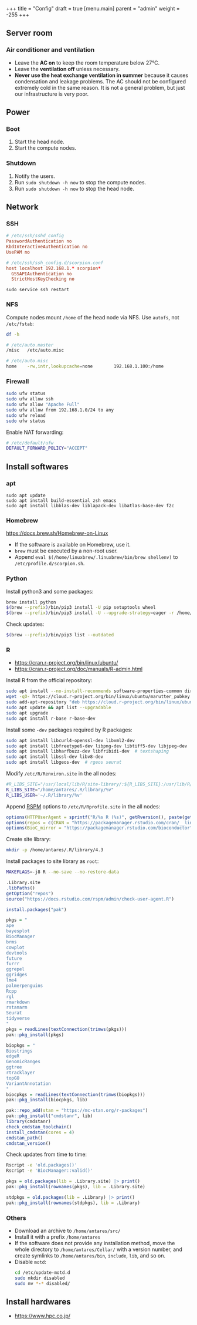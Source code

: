 +++
title = "Config"
draft = true
[menu.main]
  parent = "admin"
  weight = -255
+++


## Server room

### Air conditioner and ventilation

- Leave the **AC on** to keep the room temperature below 27℃.
- Leave the **ventilation off** unless necessary.
- **Never use the heat exchange ventilation in summer**
  because it causes condensation and leakage problems.
  The AC should not be configured extremely cold in the same reason.
  It is not a general problem, but just our infrastructure is very poor.


## Power

### Boot

1.  Start the head node.
1.  Start the compute nodes.

### Shutdown

1.  Notify the users.
1.  Run `sudo shutdown -h now` to stop the compute nodes.
1.  Run `sudo shutdown -h now` to stop the head node.


## Network

### SSH

```conf
# /etc/ssh/sshd_config
PasswordAuthentication no
KbdInteractiveAuthentication no
UsePAM no

# /etc/ssh/ssh_config.d/scorpion.conf
host localhost 192.168.1.* scorpion*
  GSSAPIAuthentication no
  StrictHostKeyChecking no
```
`sudo service ssh restart`


### NFS

Compute nodes mount `/home` of the head node via NFS.
Use `autofs`, not `/etc/fstab`:
```sh
df -h

# /etc/auto.master
/misc   /etc/auto.misc

# /etc/auto.misc
home    -rw,intr,lookupcache=none        192.168.1.100:/home
```

### Firewall

```sh
sudo ufw status
sudo ufw allow ssh
sudo ufw allow "Apache Full"
sudo ufw allow from 192.168.1.0/24 to any
sudo ufw reload
sudo ufw status
```

Enable NAT forwarding:
```sh
# /etc/default/ufw
DEFAULT_FORWARD_POLICY="ACCEPT"
```


## Install softwares

### apt

```
sudo apt update
sudo apt install build-essential zsh emacs
sudo apt install libblas-dev liblapack-dev libatlas-base-dev f2c
```

### Homebrew

https://docs.brew.sh/Homebrew-on-Linux

- If the software is available on Homebrew, use it.
- `brew` must be executed by a non-root user.
- Append `eval $(/home/linuxbrew/.linuxbrew/bin/brew shellenv)` to `/etc/profile.d/scorpion.sh`.


### Python

Install python3 and some packages:
```sh
brew install python
$(brew --prefix)/bin/pip3 install -U pip setuptools wheel
$(brew --prefix)/bin/pip3 install -U --upgrade-strategy=eager -r /home/linuxbrew/requirements.txt
```

Check updates:
```sh
$(brew --prefix)/bin/pip3 list --outdated
```

### R

- https://cran.r-project.org/bin/linux/ubuntu/
- https://cran.r-project.org/doc/manuals/R-admin.html

Install R from the official repository:
```sh
sudo apt install --no-install-recommends software-properties-common dirmngr
wget -qO- https://cloud.r-project.org/bin/linux/ubuntu/marutter_pubkey.asc | sudo tee -a /etc/apt/trusted.gpg.d/cran_ubuntu_key.asc
sudo add-apt-repository "deb https://cloud.r-project.org/bin/linux/ubuntu $(lsb_release -cs)-cran40/"
sudo apt update && apt list --upgradable
sudo apt upgrade
sudo apt install r-base r-base-dev
```

Install some `-dev` packages required by R packages:
```sh
sudo apt install libcurl4-openssl-dev libxml2-dev
sudo apt install libfreetype6-dev libpng-dev libtiff5-dev libjpeg-dev  # ragg
sudo apt install libharfbuzz-dev libfribidi-dev  # textshaping
sudo apt install libssl-dev libv8-dev
sudo apt install libgeos-dev  # rgeos seurat
```

Modify `/etc/R/Renviron.site` in the all nodes:
```sh
#R_LIBS_SITE="/usr/local/lib/R/site-library/:${R_LIBS_SITE}:/usr/lib/R/library"
R_LIBS_SITE="/home/antares/.R/library/%v"
R_LIBS_USER='~/.R/library/%v'
```

Append [RSPM](https://packagemanager.rstudio.com/) options to `/etc/R/Rprofile.site` in the all nodes:
```r
options(HTTPUserAgent = sprintf("R/%s R (%s)", getRversion(), paste(getRversion(), R.version["platform"], R.version["arch"], R.version["os"])))
options(repos = c(CRAN = "https://packagemanager.rstudio.com/cran/__linux__/jammyt/latest"))
options(BioC_mirror = "https://packagemanager.rstudio.com/bioconductor")
```

Create site library:
```sh
mkdir -p /home/antares/.R/library/4.3
```

Install packages to site library as `root`:
```sh
MAKEFLAGS=-j8 R --no-save --no-restore-data
```
```r
.Library.site
.libPaths()
getOption("repos")
source("https://docs.rstudio.com/rspm/admin/check-user-agent.R")

install.packages("pak")

pkgs = "
ape
bayesplot
BiocManager
brms
cowplot
devtools
future
furrr
ggrepel
ggridges
lme4
palmerpenguins
Rcpp
rgl
rmarkdown
rstanarm
Seurat
tidyverse
"
pkgs = readLines(textConnection(trimws(pkgs)))
pak::pkg_install(pkgs)

biopkgs = "
Biostrings
edgeR
GenomicRanges
ggtree
rtracklayer
topGO
VariantAnnotation
"
biocpkgs = readLines(textConnection(trimws(biopkgs)))
pak::pkg_install(biocpkgs, lib)

pak::repo_add(stan = "https://mc-stan.org/r-packages")
pak::pkg_install("cmdstanr", lib)
library(cmdstanr)
check_cmdstan_toolchain()
install_cmdstan(cores = 4)
cmdstan_path()
cmdstan_version()
```

Check updates from time to time:
```sh
Rscript -e 'old.packages()'
Rscript -e 'BiocManager::valid()'
```
```r
pkgs = old.packages(lib = .Library.site) |> print()
pak::pkg_install(rownames(pkgs), lib = .Library.site)

stdpkgs = old.packages(lib = .Library) |> print()
pak::pkg_install(rownames(stdpkgs), lib = .Library)
```


### Others

- Download an archive to `/home/antares/src/`
- Install it with a prefix `/home/antares`
- If the software does not provide any installation method,
  move the whole directory to `/home/antares/Cellar/` with a version number,
  and create symlinks to `/home/antares/bin`, `include`, `lib`, and so on.
- Disable `motd`:
  ```sh
  cd /etc/update-motd.d
  sudo mkdir disabled
  sudo mv *-* disabled/
  ```

## Install hardwares

-   https://www.hpc.co.jp/
